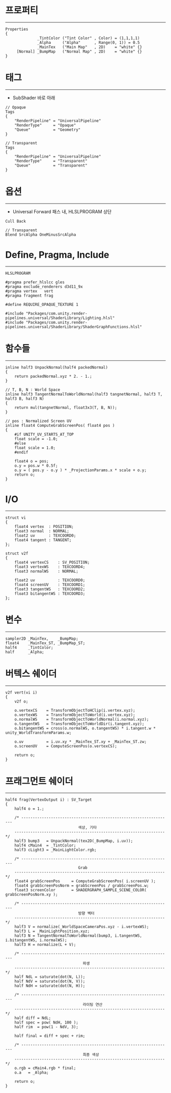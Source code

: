 
# 프로퍼티
---
```hlsl
Properties
{        
              _TintColor ("Tint Color" , Color) = (1,1,1,1)
              _Alpha     ("Alpha"      , Range(0, 1)) = 0.5
              _MainTex   ("Main Map"   , 2D)    = "white" {}
     [Normal] _BumpMap   ("Normal Map" , 2D)    = "white" {}
}
```

<!-- ----------------------------------------------------------------------------------- -->
# 태그
---
- SubShader 바로 아래

```hlsl
// Opaque
Tags
{
    "RenderPipeline" = "UniversalPipeline"
    "RenderType"     = "Opaque"
    "Queue"          = "Geometry"
}

// Transparent
Tags
{
    "RenderPipeline" = "UniversalPipeline"
    "RenderType"     = "Transparent"
    "Queue"          = "Transparent"
}
```

<!-- ----------------------------------------------------------------------------------- -->
# 옵션
---
- Universal Forward 패스 내, HLSLPROGRAM 상단

```hlsl
Cull Back

// Transparent
Blend SrcAlpha OneMinusSrcAlpha
```

<!-- ----------------------------------------------------------------------------------- -->
# Define, Pragma, Include
---
```hlsl
HLSLPROGRAM

#pragma prefer_hlslcc gles
#pragma exclude_renderers d3d11_9x
#pragma vertex   vert
#pragma fragment frag

#define REQUIRE_OPAQUE_TEXTURE 1

#include "Packages/com.unity.render-pipelines.universal/ShaderLibrary/Lighting.hlsl"
#include "Packages/com.unity.render-pipelines.universal/ShaderLibrary/ShaderGraphFunctions.hlsl"
```

<!-- ----------------------------------------------------------------------------------- -->
# 함수들
---
```hlsl
inline half3 UnpackNormal(half4 packedNormal)
{
    return packedNormal.xyz * 2. - 1.;
}

// T, B, N : World Space
inline half3 TangentNormalToWorldNormal(half3 tangnetNormal, half3 T, half3 B, half3 N)
{
    return mul(tangnetNormal, float3x3(T, B, N));
}

// pos : Normalized Screen UV
inline float4 ComputeGrabScreenPos( float4 pos )
{
    #if UNITY_UV_STARTS_AT_TOP
    float scale = -1.0;
    #else
    float scale = 1.0;
    #endif

    float4 o = pos;
    o.y = pos.w * 0.5f;
    o.y = ( pos.y - o.y ) * _ProjectionParams.x * scale + o.y;
    return o;
}
```

<!-- ----------------------------------------------------------------------------------- -->
# I/O
---
```hlsl
struct vi
{
    float4 vertex  : POSITION;
    float3 normal  : NORMAL;
    float2 uv      : TEXCOORD0;
    float4 tangent : TANGENT;
};

struct v2f
{
    float4 vertexCS    : SV_POSITION;
    float3 vertexWS    : TEXCOORD4;
    float3 normalWS    : NORMAL;
    
    float2 uv          : TEXCOORD0;
    float4 screenUV    : TEXCOORD1;
    float3 tangentWS   : TEXCOORD2;
    float3 bitangentWS : TEXCOORD3;
};
```

<!-- ----------------------------------------------------------------------------------- -->
# 변수
---
```hlsl
sampler2D _MainTex,    _BumpMap;
float4    _MainTex_ST, _BumpMap_ST;
half4     _TintColor;
half      _Alpha;
```

<!-- ----------------------------------------------------------------------------------- -->
# 버텍스 쉐이더
---
```hlsl
v2f vert(vi i)
{
    v2f o;
    
    o.vertexCS    = TransformObjectToHClip(i.vertex.xyz);
    o.vertexWS    = TransformObjectToWorld(i.vertex.xyz);
    o.normalWS    = TransformObjectToWorldNormal(i.normal.xyz);
    o.tangentWS   = TransformObjectToWorldDir(i.tangent.xyz);
    o.bitangentWS = cross(o.normalWS, o.tangentWS) * i.tangent.w * unity_WorldTransformParams.w;
    
    o.uv          = i.uv.xy * _MainTex_ST.xy + _MainTex_ST.zw;
    o.screenUV    = ComputeScreenPos(o.vertexCS);

    return o;
}
```

<!-- ----------------------------------------------------------------------------------- -->
# 프래그먼트 쉐이더
---
```hlsl
half4 frag(VertexOutput i) : SV_Target
{
    half4 o = 1.;
    
    /* ------------------------------------------------------------------
                                색상, 기타
    ------------------------------------------------------------------ */
    half3 bump3   = UnpackNormal(tex2D(_BumpMap, i.uv));
    half4 cMain4  = _TintColor;
    half3 cLight3 = _MainLightColor.rgb;
    
    /* ------------------------------------------------------------------
                                Grab
    ------------------------------------------------------------------ */
    float4 grabScreenPos     = ComputeGrabScreenPos( i.screenUV );
    float4 grabScreenPosNorm = grabScreenPos / grabScreenPos.w;
    float3 screenColor       = SHADERGRAPH_SAMPLE_SCENE_COLOR( grabScreenPosNorm.xy );
    
    /* ------------------------------------------------------------------
                                방향 벡터
    ------------------------------------------------------------------ */
    half3 V = normalize(_WorldSpaceCameraPos.xyz - i.vertexWS);
    half3 L = _MainLightPosition.xyz;
    half3 N = TangentNormalToWorldNormal(bump3, i.tangentWS, i.bitangentWS, i.normalWS);
    half3 H = normalize(L + V);

    /* ------------------------------------------------------------------
                                  파생
    ------------------------------------------------------------------ */
    half NdL = saturate(dot(N, L));
    half NdV = saturate(dot(N, V));
    half NdH = saturate(dot(N, H));

    /* ------------------------------------------------------------------
                                  라이팅 연산
    ------------------------------------------------------------------ */
    half diff = NdL;
    half spec = pow( NdH, 100 );
    half rim  = pow(1 - NdV, 3);
    
    half final = diff + spec + rim;

    /* ------------------------------------------------------------------
                                  최종 색상
    ------------------------------------------------------------------ */
    o.rgb = cMain4.rgb * final;
    o.a   = _Alpha;

    return o;
}
```
